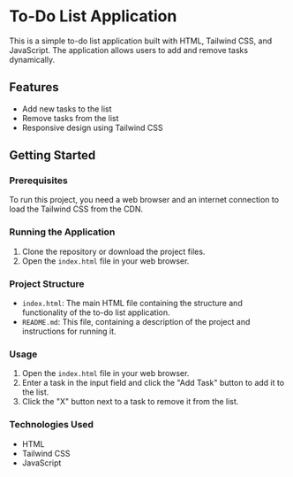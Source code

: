 # To-Do List Application

This is a simple to-do list application built with HTML, Tailwind CSS, and JavaScript. The application allows users to add and remove tasks dynamically.

## Features

- Add new tasks to the list
- Remove tasks from the list
- Responsive design using Tailwind CSS

## Getting Started

### Prerequisites

To run this project, you need a web browser and an internet connection to load the Tailwind CSS from the CDN.

### Running the Application

1. Clone the repository or download the project files.
2. Open the `index.html` file in your web browser.

### Project Structure

- `index.html`: The main HTML file containing the structure and functionality of the to-do list application.
- `README.md`: This file, containing a description of the project and instructions for running it.

### Usage

1. Open the `index.html` file in your web browser.
2. Enter a task in the input field and click the "Add Task" button to add it to the list.
3. Click the "X" button next to a task to remove it from the list.

### Technologies Used

- HTML
- Tailwind CSS
- JavaScript

